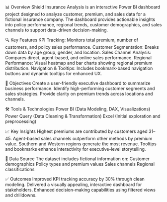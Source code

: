 📊 Overview
Shield Insurance Analysis is an interactive Power BI dashboard project designed to analyze customer, premium, and sales data for a fictional insurance company. The dashboard provides actionable insights into policy performance, regional trends, customer demographics, and sales channels to support data-driven decision-making.

🔍 Key Features
KPI Tracking: Monitors total premium, number of customers, and policy sales performance.
Customer Segmentation: Breaks down data by age group, gender, and location.
Sales Channel Analysis: Compares direct, agent-based, and online sales performance.
Regional Performance: Visual heatmap and bar charts showing regional premium distribution.
Navigation & Tooltips: Includes bookmark-based navigation buttons and dynamic tooltips for enhanced UX.

📌 Objectives
Create a user-friendly executive dashboard to summarize business performance.
Identify high-performing customer segments and sales strategies.
Provide clarity on premium trends across locations and channels.

🛠 Tools & Technologies
Power BI (Data Modeling, DAX, Visualizations)
Power Query (Data Cleaning & Transformation)
Excel (Initial exploration and preprocessing)

📈 Key Insights
Highest premiums are contributed by customers aged 31–45.
Agent-based sales channels outperform other methods by premium value.
Southern and Western regions generate the most revenue.
Tooltips and bookmarks enhance interactivity for executive-level storytelling.

📂 Data Source
The dataset includes fictional information on:
Customer demographics
Policy types and premium values
Sales channels
Regional classifications

✅ Outcomes
Improved KPI tracking accuracy by 30% through clean modeling.
Delivered a visually appealing, interactive dashboard for stakeholders.
Enhanced decision-making capabilities using filtered views and drilldowns.


